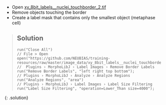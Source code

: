 - Open [xy_8bit_labels__nuclei_touchborder_2.tif]("https://github.com/NEUBIAS/training-resources/raw/master/image_data/xy_8bit_labels__nuclei_touchborder_2.tif")
- Remove objects touching the border
- Create a label mask that contains only the smallest object (metaphase cell)

> ## Solution
> ```
> run("Close All")
> // File > Open
> open("https://github.com/NEUBIAS/training-resources/raw/master/image_data/xy_8bit_labels__nuclei_touchborder_2.tif")
> //  Plugins › MorphoLibJ › Label Images › Remove Border Labels
> run("Remove Border Labels", "left right top bottom");
>// Plugins › MorphoLibJ › Analyze › Analyze Regions
> run("Analyze Regions", "area")
> // Plugins › MorphoLibJ › Label Images › Label Size Filtering
> run("Label Size Filtering", "operation=Lower_Than size=4000");
> ```
{: .solution}
